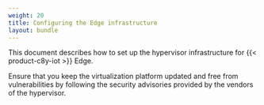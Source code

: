 ```yaml
---
weight: 20
title: Configuring the Edge infrastructure
layout: bundle
---
```


This document describes how to set up the hypervisor infrastructure for {{< product-c8y-iot >}} Edge.

Ensure that you keep the virtualization platform updated and free from vulnerabilities by following the security advisories provided by the vendors of the hypervisor.